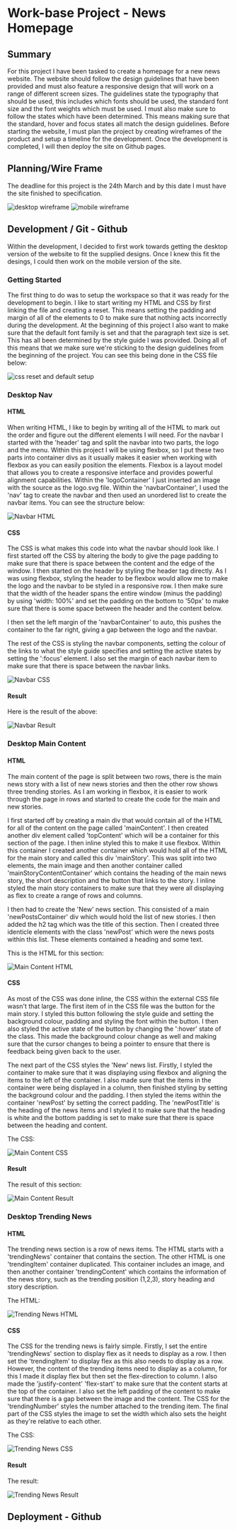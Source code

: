 # Work-base Project - News Homepage

## Summary
For this project I have been tasked to create a homepage for a new news website. The website should follow the design guidelines that have been provided and must also feature a responsive design that will work on a range of different screen sizes. The guidelines state the typography that should be used, this includes which fonts should be used, the standard font size and the font weights which must be used. I must also make sure to follow the states which have been determined. This means making sure that the standard, hover and focus states all match the design guidelines. Before starting the website, I must plan the project by creating wireframes of the product and setup a timeline for the development. Once the development is completed, I will then deploy the site on Github pages.

## Planning/Wire Frame
The deadline for this project is the 24th March and by this date I must have the site finished to specification.

![desktop wireframe](/assets/Wireframes/Desktop-wireframe.png)
![mobile wireframe](/assets/Wireframes/Mobile-wireframe.png)

## Development / Git - Github

Within the development, I decided to first work towards getting the desktop version of the website to fit the supplied designs. Once I knew this fit the desings, I could then work on the mobile version of the site.

### Getting Started

The first thing to do was to setup the workspace so that it was ready for the development to begin. I like to start writing my HTML and CSS by first linking the file and creating a reset. This means setting the padding and margin of all of the elements to 0 to make sure that nothing acts incorrectly during the development. At the beginning of this project I also want to make sure that the default font family is set and that the paragraph text size is set. This has all been determined by the style guide I was provided. Doing all of this means that we make sure we're sticking to the design guidelines from the beginning of the project. You can see this being done in the CSS file below:

![css reset and default setup](/assets/Screenshots/Desktop/1-resetting-layout-adding-fonts.png)

### Desktop Nav

#### HTML

When writing HTML, I like to begin by writing all of the HTML to mark out the order and figure out the different elements I will need. For the navbar I started with the 'header' tag and split the navbar into two parts, the logo and the menu. Within this project I will be using flexbox, so I put these two parts into container divs as it usually makes it easier when working with flexbox as you can easily position the elements. Flexbox is a layout model that allows you to create a responsive interface and provides powerful alignment capabilities. Within the 'logoContainer' I just inserted an image with the source as the logo.svg file. Within the 'navbarContainer', I used the 'nav' tag to create the navbar and then used an unordered list to create the navbar items. You can see the structure below:

![Navbar HTML](/assets/Screenshots/Desktop/2-NavHTML.png)

#### CSS

The CSS is what makes this code into what the navbar should look like. I first started off the CSS by altering the body to give the page padding to make sure that there is space between the content and the edge of the window. I then started on the header by styling the header tag directly. As I was using flexbox, styling the header to be flexbox would allow me to make the logo and the navbar to be styled in a responsive row. I then make sure that the width of the header spans the entire window (minus the padding) by using 'width: 100%' and set the padding on the bottom to '50px' to make sure that there is some space between the header and the content below.

I then set the left margin of the 'navbarContainer' to auto, this pushes the container to the far right, giving a gap between the logo and the navbar.

The rest of the CSS is styling the navbar components, setting the colour of the links to what the style guide specifies and setting the active states by setting the ':focus' element. I also set the margin of each navbar item to make sure that there is space between the navbar links. 

![Navbar CSS](/assets/Screenshots/Desktop/2-NavCss.png)

#### Result

Here is the result of the above:

![Navbar Result](/assets/Screenshots/Desktop/2-NavResult.png)

### Desktop Main Content

#### HTML

The main content of the page is split between two rows, there is the main news story with a list of new news stories and then the other row shows three trending stories. As I am working in flexbox, it is easier to work through the page in rows and started to create the code for the main and new stories. 

I first started off by creating a main div that would contain all of the HTML for all of the content on the page called 'mainContent'. I then created another div element called 'topContent' which will be a container for this section of the page. I then inline styled this to make it use flexbox. Within this container I created another container which would hold all of the HTML for the main story and called this div 'mainStory'. This was split into two elements, the main image and then another container called 'mainStoryContentContainer' which contains the heading of the main news story, the short description and the button that links to the story. I inline styled the main story containers to make sure that they were all displaying as flex to create a range of rows and columns.

I then had to create the 'New' news section. This consisted of a main 'newPostsContainer' div which would hold the list of new stories. I then added the h2 tag which was the title of this section. Then I created three identicle elements with the class 'newPost' which were the news posts within this list. These elements contained a heading and some text.

This is the HTML for this section:

![Main Content HTML](/assets/Screenshots/Desktop/3-MainContentHTML.png)

#### CSS

As most of the CSS was done inline, the CSS within the external CSS file wasn't that large. The first item of in the CSS file was the button for the main story. I styled this button following the style guide and setting the background colour, padding and styling the font within the button. I then also styled the active state of the button by changing the ':hover' state of the class. This made the background colour change as well and making sure that the cursor changes to being a pointer to ensure that there is feedback being given back to the user.

The next part of the CSS styles the 'New' news list. Firstly, I styled the container to make sure that it was displaying using flexbox and aligning the items to the left of the container. I also made sure that the items in the container were being displayed in a column, then finished styling by setting the background colour and the padding. I then styled the items within the container 'newPost' by setting the correct padding. The 'newPostTitle' is the heading of the news items and I styled it to make sure that the heading is white and the bottom padding is set to make sure that there is space between the heading and content.

The CSS:

![Main Content CSS](/assets/Screenshots/Desktop/3-MainContentCss.png)

#### Result

The result of this section:

![Main Content Result](/assets/Screenshots/Desktop/3-MainContentResult.png)

### Desktop Trending News

#### HTML

The trending news section is a row of news items. The HTML starts with a 'trendingNews' container that contains the section. The other HTML is one 'trendingItem' container duplicated. This container includes an image, and then another container 'trendingContent' which contains the information of the news story, such as the trending position (1,2,3), story heading and story description.

The HTML:

![Trending News HTML](/assets/Screenshots/Desktop/4-trendingNewsHTML.png)

#### CSS

The CSS for the trending news is fairly simple. Firstly, I set the entire 'trendingNews' section to display flex as it needs to display as a row. I then set the 'trendingItem' to display flex as this also needs to display as a row. However, the content of the trending items need to display as a column, for this I made it display flex but then set the flex-direction to column. I also made the 'justify-content' 'flex-start' to make sure that the content starts at the top of the container. I also set the left padding of the content to make sure that there is a gap between the image and the content. The CSS for the 'trendingNumber' styles the number attached to the trending item. The final part of the CSS styles the image to set the width which also sets the height as they're relative to each other.

The CSS:

![Trending News CSS](/assets/Screenshots/Desktop/4-trendingNewsCss.png)

#### Result

The result:

![Trending News Result](/assets/Screenshots/Desktop/4-trendingNewsResult.png)

## Deployment - Github
